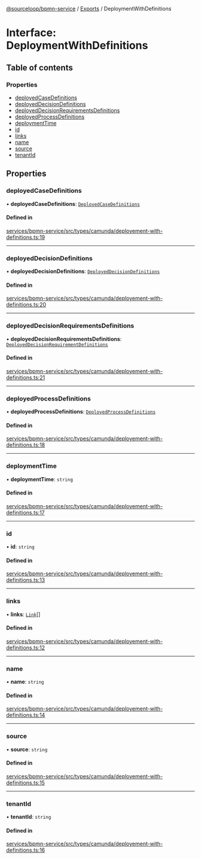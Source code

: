 [@sourceloop/bpmn-service](../README.md) / [Exports](../modules.md) / DeploymentWithDefinitions

# Interface: DeploymentWithDefinitions

## Table of contents

### Properties

- [deployedCaseDefinitions](DeploymentWithDefinitions.md#deployedcasedefinitions)
- [deployedDecisionDefinitions](DeploymentWithDefinitions.md#deployeddecisiondefinitions)
- [deployedDecisionRequirementsDefinitions](DeploymentWithDefinitions.md#deployeddecisionrequirementsdefinitions)
- [deployedProcessDefinitions](DeploymentWithDefinitions.md#deployedprocessdefinitions)
- [deploymentTime](DeploymentWithDefinitions.md#deploymenttime)
- [id](DeploymentWithDefinitions.md#id)
- [links](DeploymentWithDefinitions.md#links)
- [name](DeploymentWithDefinitions.md#name)
- [source](DeploymentWithDefinitions.md#source)
- [tenantId](DeploymentWithDefinitions.md#tenantid)

## Properties

### deployedCaseDefinitions

• **deployedCaseDefinitions**: [`DeployedCaseDefinitions`](../modules.md#deployedcasedefinitions)

#### Defined in

[services/bpmn-service/src/types/camunda/deployement-with-definitions.ts:19](https://github.com/sourcefuse/loopback4-microservice-catalog/blob/b93c60ac7/services/bpmn-service/src/types/camunda/deployement-with-definitions.ts#L19)

___

### deployedDecisionDefinitions

• **deployedDecisionDefinitions**: [`DeployedDecisionDefinitions`](../modules.md#deployeddecisiondefinitions)

#### Defined in

[services/bpmn-service/src/types/camunda/deployement-with-definitions.ts:20](https://github.com/sourcefuse/loopback4-microservice-catalog/blob/b93c60ac7/services/bpmn-service/src/types/camunda/deployement-with-definitions.ts#L20)

___

### deployedDecisionRequirementsDefinitions

• **deployedDecisionRequirementsDefinitions**: [`DeployedDecisionRequirementDefinitions`](../modules.md#deployeddecisionrequirementdefinitions)

#### Defined in

[services/bpmn-service/src/types/camunda/deployement-with-definitions.ts:21](https://github.com/sourcefuse/loopback4-microservice-catalog/blob/b93c60ac7/services/bpmn-service/src/types/camunda/deployement-with-definitions.ts#L21)

___

### deployedProcessDefinitions

• **deployedProcessDefinitions**: [`DeployedProcessDefinitions`](../modules.md#deployedprocessdefinitions)

#### Defined in

[services/bpmn-service/src/types/camunda/deployement-with-definitions.ts:18](https://github.com/sourcefuse/loopback4-microservice-catalog/blob/b93c60ac7/services/bpmn-service/src/types/camunda/deployement-with-definitions.ts#L18)

___

### deploymentTime

• **deploymentTime**: `string`

#### Defined in

[services/bpmn-service/src/types/camunda/deployement-with-definitions.ts:17](https://github.com/sourcefuse/loopback4-microservice-catalog/blob/b93c60ac7/services/bpmn-service/src/types/camunda/deployement-with-definitions.ts#L17)

___

### id

• **id**: `string`

#### Defined in

[services/bpmn-service/src/types/camunda/deployement-with-definitions.ts:13](https://github.com/sourcefuse/loopback4-microservice-catalog/blob/b93c60ac7/services/bpmn-service/src/types/camunda/deployement-with-definitions.ts#L13)

___

### links

• **links**: [`Link`](../modules.md#link)[]

#### Defined in

[services/bpmn-service/src/types/camunda/deployement-with-definitions.ts:12](https://github.com/sourcefuse/loopback4-microservice-catalog/blob/b93c60ac7/services/bpmn-service/src/types/camunda/deployement-with-definitions.ts#L12)

___

### name

• **name**: `string`

#### Defined in

[services/bpmn-service/src/types/camunda/deployement-with-definitions.ts:14](https://github.com/sourcefuse/loopback4-microservice-catalog/blob/b93c60ac7/services/bpmn-service/src/types/camunda/deployement-with-definitions.ts#L14)

___

### source

• **source**: `string`

#### Defined in

[services/bpmn-service/src/types/camunda/deployement-with-definitions.ts:15](https://github.com/sourcefuse/loopback4-microservice-catalog/blob/b93c60ac7/services/bpmn-service/src/types/camunda/deployement-with-definitions.ts#L15)

___

### tenantId

• **tenantId**: `string`

#### Defined in

[services/bpmn-service/src/types/camunda/deployement-with-definitions.ts:16](https://github.com/sourcefuse/loopback4-microservice-catalog/blob/b93c60ac7/services/bpmn-service/src/types/camunda/deployement-with-definitions.ts#L16)

